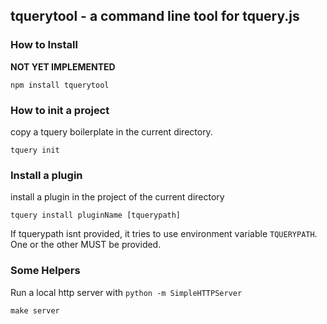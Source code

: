 ## tquerytool - a command line tool for tquery.js

### How to Install

**NOT YET IMPLEMENTED**

```
npm install tquerytool
```

### How to init a project

copy a tquery boilerplate in the current directory.

```
tquery init
```

### Install a plugin

install a plugin in the project of the current directory

```
tquery install pluginName [tquerypath]
```

If tquerypath isnt provided, it tries to use environment variable ```TQUERYPATH```.
One or the other MUST be provided.

### Some Helpers

Run a local http server with ```python -m SimpleHTTPServer```

```
make server
```